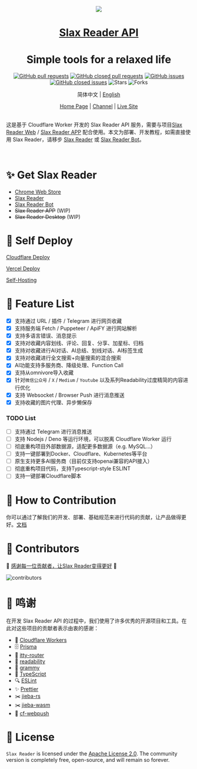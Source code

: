 <div align="center">
<img src="https://r-beta.slax.com/icon.png" />
<h1> <a href="https://slax.com/slax-reader.html">Slax Reader API </a> </h1>
<h1>Simple tools for a relaxed life</h1>

[![GitHub pull requests](https://img.shields.io/github/issues-pr/slax-lab/slax-reader-api?style=flat)](https://github.com/slax-lab/slax-reader-api/pulls) [![GitHub closed pull requests](https://img.shields.io/github/issues-pr-closed/slax-lab/slax-reader-api?style=flat)](https://github.com/slax-lab/slax-reader-api/pulls?q=is%3Apr+is%3Aclosed) [![GitHub issues](https://img.shields.io/github/issues/slax-lab/slax-reader-api?style=flat)](https://github.com/slax-lab/slax-reader-api/issues) [![GitHub closed issues](https://img.shields.io/github/issues-closed/slax-lab/slax-reader-api?style=flat)](https://github.com/slax-lab/slax-reader-api/issues?q=is%3Aissue+is%3Aclosed) ![Stars](https://img.shields.io/github/stars/slax-lab/slax-reader-api?style=flat) ![Forks](https://img.shields.io/github/forks/slax-lab/slax-reader-api?style=flat)

简体中文 | [English](../README.md)

</div>

<div align="center">
    <a href="https://slax.com/slax-reader.html">Home Page</a> |
    <a href="https://t.me/slax_app">Channel</a> |
    <a href="https://r.slax.com">Live Site</a>
</div>
</br>

这是基于 Cloudflare Worker 开发的 Slax Reader API 服务，需要与项目[Slax Reader Web](https://github.com/slax-lab/slax-reader-web) / [Slax Reader APP](https://github.com/slax-lab/slax-reader-client) 配合使用。本文为部署、开发教程，如需直接使用 Slax Reader，请移步 [Slax Reader](https://r.slax.com) 或 [Slax Reader Bot](https://t.me/slax_reader_bot)。

<div align="center">

</div>
</br>

# ✨ Get Slax Reader

- [Chrome Web Store](https://chromewebstore.google.com/detail/slax-reader/gdnhaajlomjkhahnmiijphnodkcfikfd)
- [Slax Reader](https://r.slax.com)
- [Slax Reader Bot](https://t.me/slax_reader_bot)
- ~~Slax Reader APP~~ (WIP)
- ~~Slax Reader Desktop~~ (WIP)

# 🚀 Self Deploy

[Cloudflare Deploy](./CLOUDFLARE-DEPLOY-CN.md)

[Vercel Deploy](./VERCEL-DEPLOY-CN.md)

[Self-Hosting](./SELF-HOSTING-CN.md)

# 🎉 Feature List

- [x] 支持通过 URL / 插件 / Telegram 进行网页收藏
- [x] 支持服务端 Fetch / Puppeteer / ApiFY 进行网站解析
- [x] 支持多语言错误、消息提示
- [x] 支持对收藏内容划线、评论、回复、分享、加星标、归档
- [x] 支持对收藏进行AI对话、AI总结、划线对话、AI标签生成
- [x] 支持对收藏进行全文搜索+向量搜索的混合搜索
- [x] AI功能支持多服务商、降级处理、Function Call
- [x] 支持从omnivore导入收藏
- [x] 针对`微信公众号` / `X` / `Medium` / `Youtube` 以及系列Readability过度精简的内容进行优化
- [x] 支持 Websocket / Browser Push 进行消息推送
- [x] 支持收藏的图片代理、异步懒保存

### TODO List

- [ ] 支持通过 Telegram 进行消息推送
- [ ] 支持 Nodejs / Deno 等运行环境，可以脱离 Cloudflare Worker 运行
- [ ] 彻底重构项目外部数据源，适配更多数据源（e.g. MySQL...）
- [ ] 支持一键部署到Docker、Cloudflare、Kubernetes等平台
- [ ] 原生支持更多AI服务商（目前仅支持openai兼容的API接入）
- [ ] 彻底重构项目代码，支持Typescript-style ESLINT
- [ ] 支持一键部署Cloudflare脚本

# 🤝 How to Contribution

你可以通过了解我们的开发、部署、基础规范来进行代码的贡献，让产品做得更好。[文档](./HOW-TO-CONTRIBUTION-CN.md)

# 💖 Contributors

💖 [感谢每一位贡献者，让Slax Reader变得更好](https://github.com/slax-lab/slax-reader-api/graphs/contributors) 💖

<img src="https://contrib.rocks/image?repo=slax-lab/slax-reader-api" alt="contributors">

# 🙏 鸣谢

在开发 Slax Reader API 的过程中，我们使用了许多优秀的开源项目和工具。在此对这些项目的贡献者表示由衷的感谢：

- 🚀 [Cloudflare Workers](https://developers.cloudflare.com/workers/)
- 🗄️ [Prisma](https://www.prisma.io/)
- 🔄 [itty-router](https://github.com/kwhitley/itty-router)
- 📖 [readability](https://github.com/mozilla/readability)
- 🤖 [grammy](https://gram.dev/)
- 📝 [TypeScript](https://www.typescriptlang.org/)
- 🔍 [ESLint](https://eslint.org/)
- ✨ [Prettier](https://prettier.io/)
- ✂️ [jieba-rs](https://github.com/messense/jieba-rs)
- ✂️ [jieba-wasm](https://github.com/fengkx/jieba-wasm)
- 💬 [cf-webpush](https://github.com/aynh/cf-webpush)

# 📝 License

`Slax Reader` is licensed under the [Apache License 2.0](../LICENSE). The community version is completely free, open-source, and will remain so forever.
